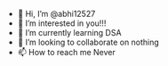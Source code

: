 - 👋 Hi, I’m @abhi12527
- 👀 I’m interested in you!!!
- 🌱 I’m currently learning DSA
- 💞️ I’m looking to collaborate on nothing
- 📫 How to reach me Never

<!---
abhi12527/abhi12527 is a ✨ special ✨ repository because its `README.md` (this file) appears on your GitHub profile.
You can click the Preview link to take a look at your changes.
--->
